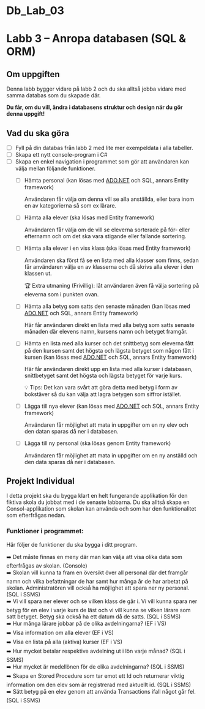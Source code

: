 
# Db_Lab_03
# Labb 3 – Anropa databasen (SQL & ORM)

## Om uppgiften

Denna labb bygger vidare på labb 2 och du ska alltså jobba vidare med samma databas som du skapade där.

**Du får, om du vill, ändra i databasens struktur och design när du gör denna uppgift!**

## Vad du ska göra

- [ ]  Fyll på din databas från labb 2 med lite mer exempeldata i alla tabeller.
- [ ]  Skapa ett nytt console-program i C#
- [ ]  Skapa en enkel navigation i programmet som gör att användaren kan välja mellan följande funktioner.
    - [ ]  Hämta personal (kan lösas med [ADO.NET](http://ADO.NET) och SQL, annars Entity framework)
        
        Användaren får välja om denna vill se alla anställda, eller bara inom en av kategorierna så som ex lärare.
        
    - [ ]  Hämta alla elever (ska lösas med Entity framework)
        
        Användaren får välja om de vill se eleverna sorterade på för- eller efternamn och om det ska vara stigande eller fallande sortering.
        
    - [ ]  Hämta alla elever i en viss klass (ska lösas med Entity framework)
        
        Användaren ska först få se en lista med alla klasser som finns, sedan får användaren välja en av klasserna och då skrivs alla elever i den klassen ut.
        
        🏆 Extra utmaning (Frivillig): låt användaren även få välja sortering på eleverna som i punkten ovan.
        
    - [ ]  Hämta alla betyg som satts den senaste månaden (kan lösas med [ADO.NET](http://ADO.NET) och SQL, annars Entity framework)
        
        Här får användaren direkt en lista med alla betyg som satts senaste månaden där elevens namn, kursens namn och betyget framgår.
        
    - [ ]  Hämta en lista med alla kurser och det snittbetyg som eleverna fått på den kursen samt det högsta och lägsta betyget som någon fått i kursen (kan lösas med [ADO.NET](http://ADO.NET) och SQL, annars Entity framework)
        
        Här får användaren direkt upp en lista med alla kurser i databasen, snittbetyget samt det högsta och lägsta betyget för varje kurs.
        
        💡 Tips: Det kan vara svårt att göra detta med betyg i form av bokstäver så du kan välja att lagra betygen som siffror istället.
        
    - [ ]  Lägga till nya elever (kan lösas med [ADO.NET](http://ADO.NET) och SQL, annars Entity framework)
        
        Användaren får möjlighet att mata in uppgifter om en ny elev och den datan sparas då ner i databasen.
        
    - [ ]  Lägga till ny personal (ska lösas genom Entity framework)
        
        Användaren får möjlighet att mata in uppgifter om en ny anställd och den data sparas då ner i databasen.
        

## Projekt Individual

I detta projekt ska du bygga klart en helt fungerande applikation för den fiktiva skola du jobbat med i de senaste labbarna. Du ska alltså skapa en Consol-applikation som skolan kan använda och som har den funktionalitet som efterfrågas nedan.

### Funktioner i programmet:

Här följer de funktioner du ska bygga i ditt program. 

<aside>
➡️ Det måste finnas en meny där man kan välja att visa olika data som efterfrågas av skolan. (Console)

</aside>

<aside>
➡️ Skolan vill kunna ta fram en översikt över all personal där det framgår namn och vilka befattningar de har samt hur många år de har arbetat på skolan. Administratören vill också ha möjlighet att spara ner ny personal. (SQL i SSMS)

</aside>

<aside>
➡️ Vi vill spara ner elever och se vilken klass de går i. Vi vill kunna spara ner betyg för en elev i varje kurs de läst och vi vill kunna se vilken lärare som satt betyget. Betyg ska också ha ett datum då de satts. (SQL i SSMS)

</aside>

<aside>
➡️ Hur många lärare jobbar på de olika avdelningarna? (EF i VS)

</aside>

<aside>
➡️ Visa information om alla elever (EF i VS)

</aside>

<aside>
➡️ Visa en lista på alla (aktiva) kurser (EF i VS)

</aside>

<aside>
➡️ Hur mycket betalar respektive avdelning ut i lön varje månad? (SQL i SSMS)

</aside>

<aside>
➡️ Hur mycket är medellönen för de olika avdelningarna? (SQL i SSMS)

</aside>

<aside>
➡️ Skapa en Stored Procedure som tar emot ett Id och returnerar viktig information om den elev som är registrerad med aktuellt id. (SQL i SSMS)

</aside>

<aside>
➡️ Sätt betyg på en elev genom att använda Transactions ifall något går fel. (SQL i SSMS)

</aside>


